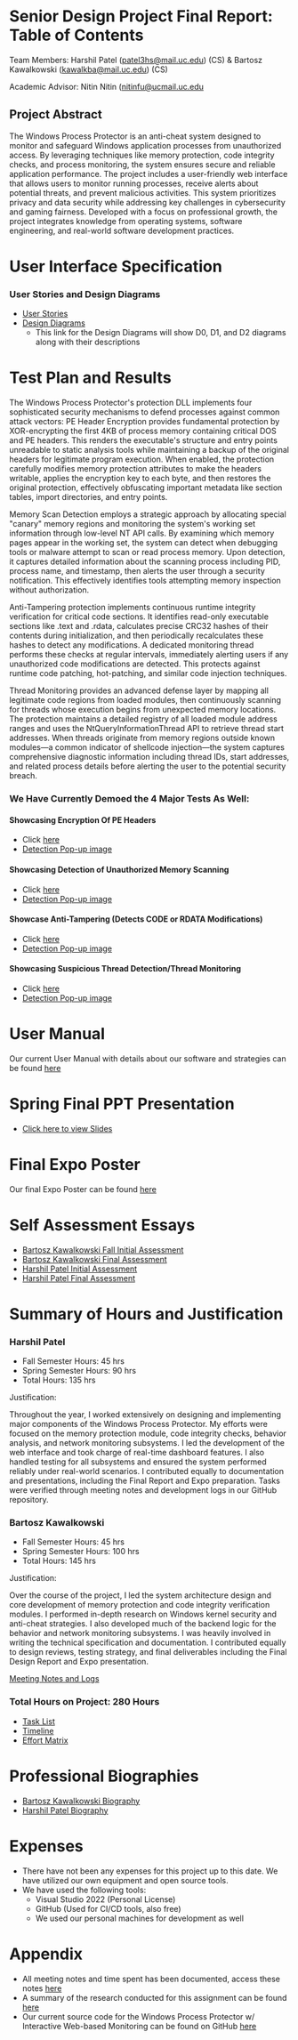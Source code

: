 # Senior Design Project Final Report: Table of Contents

Team Members: Harshil Patel (patel3hs@mail.uc.edu) (CS) & Bartosz Kawalkowski (kawalkba@mail.uc.edu) (CS)

Academic Advisor: Nitin Nitin (nitinfu@ucmail.uc.edu

## Project Abstract

The Windows Process Protector is an anti-cheat system designed to monitor and safeguard Windows application processes from unauthorized access. By leveraging techniques like memory protection, code integrity checks, and process monitoring, the system ensures secure and reliable application performance. The project includes a user-friendly web interface that allows users to monitor running processes, receive alerts about potential threats, and prevent malicious activities. This system prioritizes privacy and data security while addressing key challenges in cybersecurity and gaming fairness. Developed with a focus on professional growth, the project integrates knowledge from operating systems, software engineering, and real-world software development practices.

# User Interface Specification

### User Stories and Design Diagrams

- [User Stories](https://github.com/Harshilp20/Senior-Design/blob/main/User-Stories.md)
- [Design Diagrams](https://github.com/Harshilp20/Senior-Design/blob/main/Class-Assignments/Design_Diagrams.pdf)
  - This link for the Design Diagrams will show D0, D1, and D2 diagrams along with their descriptions

# Test Plan and Results

The Windows Process Protector's protection DLL implements four sophisticated security mechanisms to defend processes against common attack vectors:
PE Header Encryption provides fundamental protection by XOR-encrypting the first 4KB of process memory containing critical DOS and PE headers. This renders the executable's structure and entry points unreadable to static analysis tools while maintaining a backup of the original headers for legitimate program execution. When enabled, the protection carefully modifies memory protection attributes to make the headers writable, applies the encryption key to each byte, and then restores the original protection, effectively obfuscating important metadata like section tables, import directories, and entry points.

Memory Scan Detection employs a strategic approach by allocating special "canary" memory regions and monitoring the system's working set information through low-level NT API calls. By examining which memory pages appear in the working set, the system can detect when debugging tools or malware attempt to scan or read process memory. Upon detection, it captures detailed information about the scanning process including PID, process name, and timestamp, then alerts the user through a security notification. This effectively identifies tools attempting memory inspection without authorization.

Anti-Tampering protection implements continuous runtime integrity verification for critical code sections. It identifies read-only executable sections like .text and .rdata, calculates precise CRC32 hashes of their contents during initialization, and then periodically recalculates these hashes to detect any modifications. A dedicated monitoring thread performs these checks at regular intervals, immediately alerting users if any unauthorized code modifications are detected. This protects against runtime code patching, hot-patching, and similar code injection techniques.

Thread Monitoring provides an advanced defense layer by mapping all legitimate code regions from loaded modules, then continuously scanning for threads whose execution begins from unexpected memory locations. The protection maintains a detailed registry of all loaded module address ranges and uses the NtQueryInformationThread API to retrieve thread start addresses. When threads originate from memory regions outside known modules—a common indicator of shellcode injection—the system captures comprehensive diagnostic information including thread IDs, start addresses, and related process details before alerting the user to the potential security breach.

### We Have Currently Demoed the 4 Major Tests As Well:

#### Showcasing Encryption Of PE Headers

- Click [here](https://gyazo.com/1ba593b026f0f37104ae013b4dff1962)
- [Detection Pop-up image](https://github.com/Harshilp20/Senior-Design/blob/main/Testing/InvalidPEFile.png)

#### Showcasing Detection of Unauthorized Memory Scanning

- Click [here](https://gyazo.com/617efe398e5087488947c523e75842a2)
- [Detection Pop-up image](https://github.com/Harshilp20/Senior-Design/blob/main/Testing/memoryscanDT.png)

#### Showcase Anti-Tampering (Detects CODE or RDATA Modifications)

- Click [here](https://gyazo.com/744e8fd44c80ea856f4bbdc621d8b92a)
- [Detection Pop-up image](https://github.com/Harshilp20/Senior-Design/blob/main/Testing/UnauthorizedCodeTampering.png)

#### Showcasing Suspicious Thread Detection/Thread Monitoring

- Click [here](https://gyazo.com/4bdba0c8e19dd8b0d17f365d5e1cc46e)
- [Detection Pop-up image](https://github.com/Harshilp20/Senior-Design/blob/main/Testing/SuspiciousThreadDetected.png)


# User Manual

Our current User Manual with details about our software and strategies can be found [here](https://github.com/Harshilp20/Senior-Design/blob/main/WindowsProcessProtector_ResearchDocument.pdf)

# Spring Final PPT Presentation

- [Click here to view Slides](https://github.com/Harshilp20/Senior-Design/blob/main/Class-Assignments/WindowsProcessProtector_Spring2025_Assignment3.pptx)

# Final Expo Poster

Our final Expo Poster can be found [here](https://github.com/Harshilp20/Senior-Design/blob/main/Windows_Process_Protector.pdf)


# Self Assessment Essays

- [Bartosz Kawalkowski Fall Initial Assessment](https://github.com/Harshilp20/Senior-Design/blob/main/Class-Assignments/Assignment3_kawalkba.pdf)
- [Bartosz Kawalkowski Final Assessment](https://github.com/Harshilp20/Senior-Design/blob/main/Class-Assignments/CS5002_Assignment6_BartoszKawalkowski.pdf)
- [Harshil Patel Initial Assessment](https://github.com/Harshilp20/Senior-Design/blob/main/Class-Assignments/Assignment3_patel3hs.pdf)
- [Harshil Patel Final Assessment](https://github.com/Harshilp20/Senior-Design/blob/main/Class-Assignments/CS5002_Assignment6_HarshilPatel.pdf)

# Summary of Hours and Justification

### Harshil Patel

- Fall Semester Hours: 45 hrs
- Spring Semester Hours: 90 hrs
- Total Hours: 135 hrs

Justification:

Throughout the year, I worked extensively on designing and implementing major components of the Windows Process Protector. My efforts were focused on the memory protection module, code integrity checks, behavior analysis, and network monitoring subsystems. I led the development of the web interface and took charge of real-time dashboard features. I also handled testing for all subsystems and ensured the system performed reliably under real-world scenarios. I contributed equally to documentation and presentations, including the Final Report and Expo preparation. Tasks were verified through meeting notes and development logs in our GitHub repository.

### Bartosz Kawalkowski

- Fall Semester Hours: 45 hrs
- Spring Semester Hours: 100 hrs
- Total Hours: 145 hrs

Justification:

Over the course of the project, I led the system architecture design and core development of memory protection and code integrity verification modules. I performed in-depth research on Windows kernel security and anti-cheat strategies. I also developed much of the backend logic for the behavior and network monitoring subsystems. I was heavily involved in writing the technical specification and documentation. I contributed equally to design reviews, testing strategy, and final deliverables including the Final Design Report and Expo presentation.

[Meeting Notes and Logs](https://github.com/Harshilp20/Senior-Design/blob/main/WindowsProcessProtector_MeetingNotes.pdf)

### Total Hours on Project: 280 Hours

- [Task List](https://github.com/Harshilp20/Senior-Design/blob/main/TaskList.md)
- [Timeline](https://github.com/Harshilp20/Senior-Design/blob/main/Assignment6Timeline.csv)
- [Effort Matrix](https://github.com/Harshilp20/Senior-Design/blob/main/Assignment6EffortMatrix.csv)

# Professional Biographies

- [Bartosz Kawalkowski Biography](https://github.com/Harshilp20/Senior-Design/blob/main/Bartosz_Kawalkowski_Biography.md)
- [Harshil Patel Biography](https://github.com/Harshilp20/Senior-Design/blob/main/Harshil_Patel_Biography.md)

# Expenses

- There have not been any expenses for this project up to this date. We have utilized our own equipment and open source tools.
- We have used the following tools:
  - Visual Studio 2022 (Personal License)
  - GitHub (Used for CI/CD tools, also free)
  - We used our personal machines for development as well

# Appendix

- All meeting notes and time spent has been documented, access these notes [here](https://github.com/Harshilp20/Senior-Design/blob/main/WindowsProcessProtector_MeetingNotes.pdf)
- A summary of the research conducted for this assignment can be found [here](https://github.com/Harshilp20/Senior-Design/blob/main/WindowsProcessProtector_ResearchDocument.pdf)
- Our current source code for the Windows Process Protector w/ Interactive Web-based Monitoring can be found on GitHub [here](https://github.com/BartoszK002/WPP)

